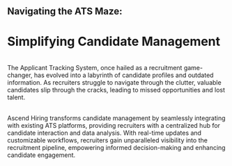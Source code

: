 ## Navigating the ATS Maze:

# Simplifying Candidate Management

\
The Applicant Tracking System, once hailed as a recruitment game-changer, has evolved into a labyrinth of candidate profiles and outdated information. As recruiters struggle to navigate through the clutter, valuable candidates slip through the cracks, leading to missed opportunities and lost talent.

\
Ascend Hiring transforms candidate management by seamlessly integrating with existing ATS platforms, providing recruiters with a centralized hub for candidate interaction and data analysis. With real-time updates and customizable workflows, recruiters gain unparalleled visibility into the recruitment pipeline, empowering informed decision-making and enhancing candidate engagement.
